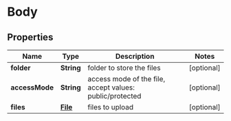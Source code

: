 # Body

## Properties
Name | Type | Description | Notes
------------ | ------------- | ------------- | -------------
**folder** | **String** | folder to store the files |  [optional]
**accessMode** | **String** | access mode of the file, accept values: public/protected |  [optional]
**files** | [**File**](File.md) | files to upload |  [optional]
